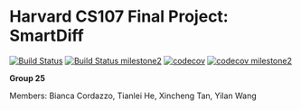 # Harvard CS107 Final Project: SmartDiff
[![Build Status](https://travis-ci.com/SmartDiff/cs107-FinalProject.svg?branch=master)](https://travis-ci.com/SmartDiff/cs107-FinalProject)
[![Build Status milestone2](https://travis-ci.com/SmartDiff/cs107-FinalProject.svg?branch=milestone2)](https://travis-ci.com/SmartDiff/cs107-FinalProject)
[![codecov](https://codecov.io/gh/SmartDiff/cs107-FinalProject/branch/master/graph/badge.svg?token=9IKFVF8E1T)](https://codecov.io/gh/SmartDiff/cs107-FinalProject)
[![codecov milestone2](https://codecov.io/gh/SmartDiff/cs107-FinalProject/branch/milestone2/graph/badge.svg?token=9IKFVF8E1T)](https://codecov.io/gh/SmartDiff/cs107-FinalProject)

**Group 25**

Members: Bianca Cordazzo, Tianlei He, Xincheng Tan, Yilan Wang
